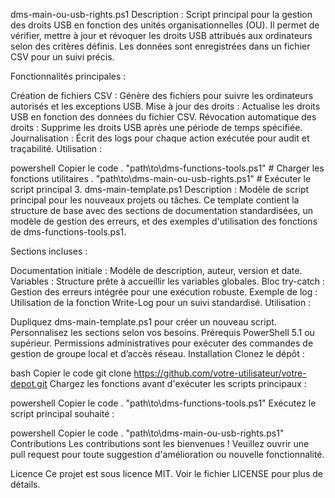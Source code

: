 dms-main-ou-usb-rights.ps1
Description : Script principal pour la gestion des droits USB en fonction des unités organisationnelles (OU). Il permet de vérifier, mettre à jour et révoquer les droits USB attribués aux ordinateurs selon des critères définis. Les données sont enregistrées dans un fichier CSV pour un suivi précis.

Fonctionnalités principales :

Création de fichiers CSV : Génère des fichiers pour suivre les ordinateurs autorisés et les exceptions USB.
Mise à jour des droits : Actualise les droits USB en fonction des données du fichier CSV.
Révocation automatique des droits : Supprime les droits USB après une période de temps spécifiée.
Journalisation : Écrit des logs pour chaque action exécutée pour audit et traçabilité.
Utilisation :

powershell
Copier le code
. "path\to\dms-functions-tools.ps1"   # Charger les fonctions utilitaires
. "path\to\dms-main-ou-usb-rights.ps1" # Exécuter le script principal
3. dms-main-template.ps1
Description : Modèle de script principal pour les nouveaux projets ou tâches. Ce template contient la structure de base avec des sections de documentation standardisées, un modèle de gestion des erreurs, et des exemples d'utilisation des fonctions de dms-functions-tools.ps1.

Sections incluses :

Documentation initiale : Modèle de description, auteur, version et date.
Variables : Structure prête à accueillir les variables globales.
Bloc try-catch : Gestion des erreurs intégrée pour une exécution robuste.
Exemple de log : Utilisation de la fonction Write-Log pour un suivi standardisé.
Utilisation :

Dupliquez dms-main-template.ps1 pour créer un nouveau script.
Personnalisez les sections selon vos besoins.
Prérequis
PowerShell 5.1 ou supérieur.
Permissions administratives pour exécuter des commandes de gestion de groupe local et d’accès réseau.
Installation
Clonez le dépôt :

bash
Copier le code
git clone https://github.com/votre-utilisateur/votre-depot.git
Chargez les fonctions avant d'exécuter les scripts principaux :

powershell
Copier le code
. "path\to\dms-functions-tools.ps1"
Exécutez le script principal souhaité :

powershell
Copier le code
. "path\to\dms-main-ou-usb-rights.ps1"
Contributions
Les contributions sont les bienvenues ! Veuillez ouvrir une pull request pour toute suggestion d'amélioration ou nouvelle fonctionnalité.

Licence
Ce projet est sous licence MIT. Voir le fichier LICENSE pour plus de détails.
